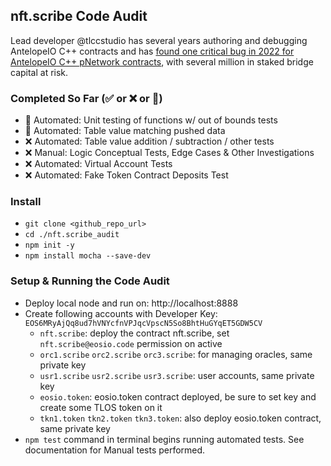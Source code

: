 
## nft.scribe Code Audit

Lead developer @tlccstudio has several years authoring and debugging AntelopeIO C++ contracts and has [found one critical bug in 2022 for AntelopeIO C++ pNetwork contracts](https://github.com/provable-things/ptokens-eos-smart-contracts/issues/1), with several million in staked bridge capital at risk.

### Completed So Far (✅ or ❌ or 👷)
- 👷 Automated: Unit testing of functions w/ out of bounds tests
- 👷 Automated: Table value matching pushed data
- ❌ Automated: Table value addition / subtraction / other tests
- ❌ Manual: Logic Conceptual Tests, Edge Cases & Other Investigations
- ❌ Automated: Virtual Account Tests
- ❌ Automated: Fake Token Contract Deposits Test

### Install
- `git clone <github_repo_url>`
- `cd ./nft.scribe_audit`
- `npm init -y`
- `npm install mocha --save-dev`

### Setup & Running the Code Audit
- Deploy local node and run on: http://localhost:8888
- Create following accounts with Developer Key: `EOS6MRyAjQq8ud7hVNYcfnVPJqcVpscN5So8BhtHuGYqET5GDW5CV`
    - `nft.scribe`: deploy the contract nft.scribe, set `nft.scribe@eosio.code` permission on active
    - `orc1.scribe` `orc2.scribe` `orc3.scribe`: for managing oracles, same private key
    - `usr1.scribe` `usr2.scribe` `usr3.scribe`: user accounts, same private key
    - `eosio.token`: eosio.token contract deployed, be sure to set key and create some TLOS token on it
    - `tkn1.token` `tkn2.token` `tkn3.token`: also deploy eosio.token contract, same private key
- `npm test` command in terminal begins running automated tests.  See documentation for Manual tests performed.

